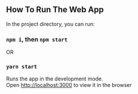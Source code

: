 ## How To Run The Web App

In the project directory, you can run:

### `npm i`, then `npm start`
OR
### `yarn start`

Runs the app in the development mode.<br />
Open [http://localhost:3000](http://localhost:3000) to view it in the browser
